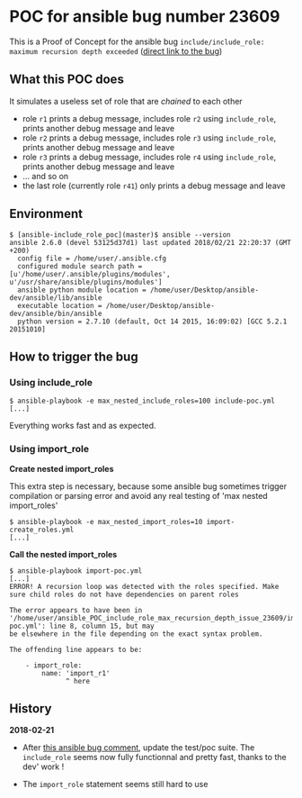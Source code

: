 # POC for ansible bug number 23609

This is a Proof of Concept for the ansible bug `include/include_role: maximum recursion depth exceeded` ([direct link to the bug](https://github.com/ansible/ansible/issues/23609))

## What this POC does

It simulates a useless set of role that are _chained_ to each other

* role `r1` prints a debug message, includes role `r2` using `include_role`, prints another debug message and leave
* role `r2` prints a debug message, includes role `r3` using `include_role`, prints another debug message and leave
* role `r3` prints a debug message, includes role `r4` using `include_role`, prints another debug message and leave
* ... and so on
* the last role (currently role `r41`) only prints a debug message and leave

## Environment

```
$ [ansible-include_role_poc](master)$ ansible --version
ansible 2.6.0 (devel 53125d37d1) last updated 2018/02/21 22:20:37 (GMT +200)
  config file = /home/user/.ansible.cfg
  configured module search path = [u'/home/user/.ansible/plugins/modules', u'/usr/share/ansible/plugins/modules']
  ansible python module location = /home/user/Desktop/ansible-dev/ansible/lib/ansible
  executable location = /home/user/Desktop/ansible-dev/ansible/bin/ansible
  python version = 2.7.10 (default, Oct 14 2015, 16:09:02) [GCC 5.2.1 20151010]
```

## How to trigger the bug

### Using include_role

```
$ ansible-playbook -e max_nested_include_roles=100 include-poc.yml
[...]
```

Everything works fast and as expected.

### Using import_role

**Create nested import_roles**

This extra step is necessary, because some ansible bug sometimes trigger compilation or parsing error and avoid any real testing of 'max nested import_roles'

```
$ ansible-playbook -e max_nested_import_roles=10 import-create_roles.yml
[...]
```

**Call the nested import_roles**

```
$ ansible-playbook import-poc.yml
[...]
ERROR! A recursion loop was detected with the roles specified. Make sure child roles do not have dependencies on parent roles

The error appears to have been in '/home/user/ansible_POC_include_role_max_recursion_depth_issue_23609/import-poc.yml': line 8, column 15, but may
be elsewhere in the file depending on the exact syntax problem.

The offending line appears to be:

    - import_role:
        name: 'import_r1'
              ^ here
```

## History

**2018-02-21**

* After [this ansible bug comment](https://github.com/ansible/ansible/issues/17852#issuecomment-331115849), update the test/poc suite.
  The `include_role` seems now fully functionnal and pretty fast, thanks to the dev' work !

* The `import_role` statement seems still hard to use
